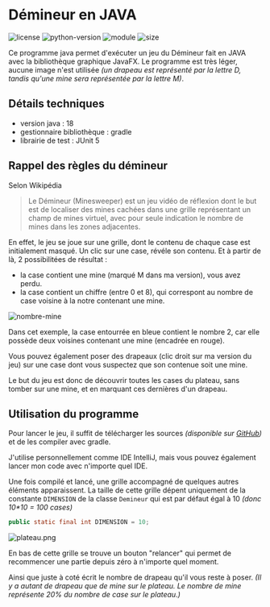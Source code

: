 # Démineur en JAVA

![license](https://img.shields.io/badge/license-mit-green)
![python-version](https://img.shields.io/badge/java-v17-success)
![module](https://img.shields.io/badge/java-javafx-critical)
![size](https://img.shields.io/badge/assets_size-40kB-blue)

Ce programme java permet d'exécuter un jeu du Démineur fait en JAVA avec la bibliothèque graphique JavaFX.
Le programme est très léger, aucune image n'est utilisée *(un drapeau est représenté par la lettre D, tandis qu'une mine sera représentée par la lettre M)*.

## Détails techniques

* version java : 18
* gestionnaire bibliothèque : gradle
* librairie de test : JUnit 5

## Rappel des règles du démineur

Selon Wikipédia
> Le Démineur (Minesweeper) est un jeu vidéo de réflexion dont le but est de localiser des mines cachées dans une grille représentant un champ de mines virtuel, avec pour seule indication le nombre de mines dans les zones adjacentes. 

En effet, le jeu se joue sur une grille, dont le contenu de chaque case est initialement masqué.
Un clic sur une case, révéle son contenu. Et à partir de là, 2 possibilitées de résultat :
- la case contient une mine (marqué M dans ma version), vous avez perdu.
- la case contient un chiffre (entre 0 et 8), qui correspont au nombre de case voisine à la notre contenant une mine.

![nombre-mine](https://bastien.nizart.me/projects/minesweeper-java/nombre-mines.png)

Dans cet exemple, la case entourrée en bleue contient le nombre 2, car elle possède deux voisines contenant une mine (encadrée en rouge).

Vous pouvez également poser des drapeaux (clic droit sur ma version du jeu) sur une case dont vous suspectez que son contenue soit une mine.

Le but du jeu est donc de découvrir toutes les cases du plateau, sans tomber sur une mine, et en marquant ces dernières d'un drapeau.

## Utilisation du programme

Pour lancer le jeu, il suffit de télécharger les sources *(disponible sur [GitHub](https://github.com/bastien-nizart/DemineurJava))* et de les compiler avec gradle.

J'utilise personnellement comme IDE IntelliJ, mais vous pouvez également lancer mon code avec n'importe quel IDE.

Une fois compilé et lancé, une grille accompagné de quelques autres éléments apparaissent. La taille de cette grille dépent uniquement de la constante `DIMENSION` de la classe `Demineur` qui est par défaut égal à 10 *(donc 10\*10 = 100 cases)*

```java
public static final int DIMENSION = 10;
```

![plateau.png](https://bastien.nizart.me/projects/minesweeper-java/plateau.png)

En bas de cette grille se trouve un bouton "relancer" qui permet de recommencer une partie depuis zéro à n'importe quel moment. 

Ainsi que juste à coté écrit le nombre de drapeau qu'il vous reste à poser. *(Il y a autant de drapeau que de mine sur le plateau. Le nombre de mine représente 20% du nombre de case sur le plateau.)*
